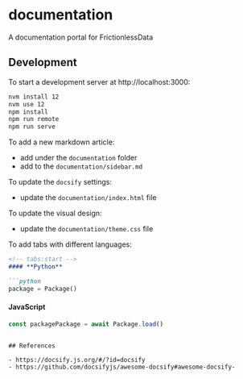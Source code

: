 # documentation

A documentation portal for FrictionlessData

## Development

To start a development server at http://localhost:3000:

```bash
nvm install 12
nvm use 12
npm install
npm run remote
npm run serve
```

To add a new markdown article:
- add under the `documentation` folder
- add to the `documentation/sidebar.md`

To update the `docsify` settings:
- update the `documentation/index.html` file

To update the visual design:
- update the `documentation/theme.css` file

To add tabs with different languages:

```md
<!-- tabs:start -->
#### **Python**

```python
package = Package()
```
#### **JavaScript**

```javascript
const packagePackage = await Package.load()
```
<!-- tabs:end -->
```

## References

- https://docsify.js.org/#/?id=docsify
- https://github.com/docsifyjs/awesome-docsify#awesome-docsify-

